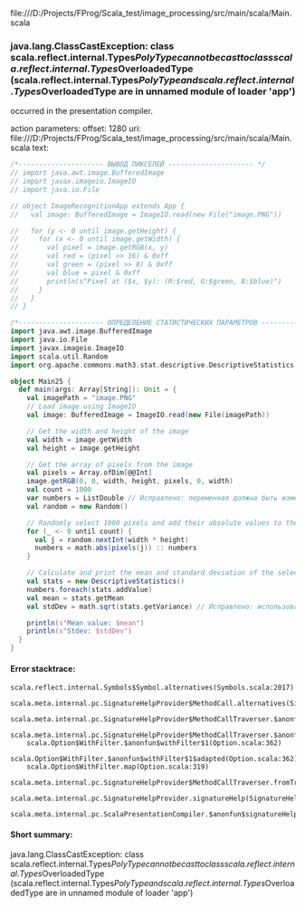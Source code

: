 file:///D:/Projects/FProg/Scala_test/image_processing/src/main/scala/Main.scala
### java.lang.ClassCastException: class scala.reflect.internal.Types$PolyType cannot be cast to class scala.reflect.internal.Types$OverloadedType (scala.reflect.internal.Types$PolyType and scala.reflect.internal.Types$OverloadedType are in unnamed module of loader 'app')

occurred in the presentation compiler.

action parameters:
offset: 1280
uri: file:///D:/Projects/FProg/Scala_test/image_processing/src/main/scala/Main.scala
text:
```scala
/*--------------------- ВЫВОД ПИКСЕЛЕЙ --------------------- */
// import java.awt.image.BufferedImage
// import javax.imageio.ImageIO
// import java.io.File

// object ImageRecognitionApp extends App {
//   val image: BufferedImage = ImageIO.read(new File("image.PNG"))

//   for (y <- 0 until image.getHeight) {
//     for (x <- 0 until image.getWidth) {
//       val pixel = image.getRGB(x, y)
//       val red = (pixel >> 16) & 0xff
//       val green = (pixel >> 8) & 0xff
//       val blue = pixel & 0xff
//       println(s"Pixel at ($x, $y): (R:$red, G:$green, B:$blue)")
//     }
//   }
// }

/*--------------------- ОПРЕДЕЛЕНИЕ СТАТИСТИЧЕСКИХ ПАРАМЕТРОВ --------------------- */
import java.awt.image.BufferedImage
import java.io.File
import javax.imageio.ImageIO
import scala.util.Random
import org.apache.commons.math3.stat.descriptive.DescriptiveStatistics

object Main25 {
  def main(args: Array[String]): Unit = {
    val imagePath = "image.PNG"
    // Load image using ImageIO
    val image: BufferedImage = ImageIO.read(new File(imagePath))

    // Get the width and height of the image
    val width = image.getWidth
    val height = image.getHeight

    // Get the array of pixels from the image
    val pixels = Array.ofDim[@@Int]
    image.getRGB(0, 0, width, height, pixels, 0, width)
    val count = 1000
    var numbers = ListDouble // Исправлено: переменная должна быть изменяемой
    val random = new Random()

    // Randomly select 1000 pixels and add their absolute values to the list
    for (_ <- 0 until count) {
      val j = random.nextInt(width * height)
      numbers = math.abs(pixels(j)) :: numbers
    }

    // Calculate and print the mean and standard deviation of the selected pixels
    val stats = new DescriptiveStatistics()
    numbers.foreach(stats.addValue)
    val mean = stats.getMean
    val stdDev = math.sqrt(stats.getVariance) // Исправлено: использование getVariance для расчета стандартного отклонения

    println(s"Mean value: $mean")
    println(s"Stdev: $stdDev")
  }
}

```



#### Error stacktrace:

```
scala.reflect.internal.Symbols$Symbol.alternatives(Symbols.scala:2017)
	scala.meta.internal.pc.SignatureHelpProvider$MethodCall.alternatives(SignatureHelpProvider.scala:154)
	scala.meta.internal.pc.SignatureHelpProvider$MethodCallTraverser.$anonfun$fromTree$2(SignatureHelpProvider.scala:282)
	scala.meta.internal.pc.SignatureHelpProvider$MethodCallTraverser.$anonfun$fromTree$2$adapted(SignatureHelpProvider.scala:281)
	scala.Option$WithFilter.$anonfun$withFilter$1(Option.scala:362)
	scala.Option$WithFilter.$anonfun$withFilter$1$adapted(Option.scala:362)
	scala.Option$WithFilter.map(Option.scala:319)
	scala.meta.internal.pc.SignatureHelpProvider$MethodCallTraverser.fromTree(SignatureHelpProvider.scala:281)
	scala.meta.internal.pc.SignatureHelpProvider.signatureHelp(SignatureHelpProvider.scala:27)
	scala.meta.internal.pc.ScalaPresentationCompiler.$anonfun$signatureHelp$1(ScalaPresentationCompiler.scala:282)
```
#### Short summary: 

java.lang.ClassCastException: class scala.reflect.internal.Types$PolyType cannot be cast to class scala.reflect.internal.Types$OverloadedType (scala.reflect.internal.Types$PolyType and scala.reflect.internal.Types$OverloadedType are in unnamed module of loader 'app')
